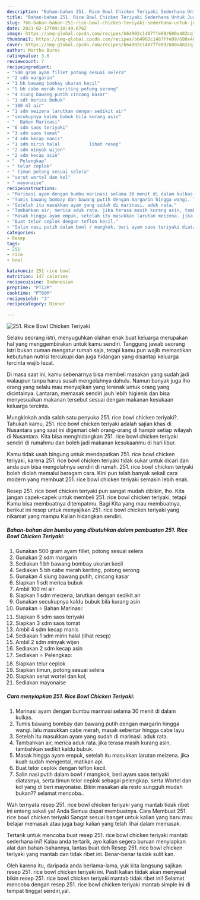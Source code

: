 ```yaml
---
description: "Bahan-bahan 251. Rice Bowl Chicken Teriyaki Sederhana Untuk Jualan"
title: "Bahan-bahan 251. Rice Bowl Chicken Teriyaki Sederhana Untuk Jualan"
slug: 768-bahan-bahan-251-rice-bowl-chicken-teriyaki-sederhana-untuk-jualan
date: 2021-02-17T09:10:49.676Z
image: https://img-global.cpcdn.com/recipes/b64902c1487ffe09/680x482cq70/251-rice-bowl-chicken-teriyaki-foto-resep-utama.jpg
thumbnail: https://img-global.cpcdn.com/recipes/b64902c1487ffe09/680x482cq70/251-rice-bowl-chicken-teriyaki-foto-resep-utama.jpg
cover: https://img-global.cpcdn.com/recipes/b64902c1487ffe09/680x482cq70/251-rice-bowl-chicken-teriyaki-foto-resep-utama.jpg
author: Martha Burns
ratingvalue: 3.6
reviewcount: 7
recipeingredient:
- "500 gram ayam fillet potong sesuai selera"
- "2 sdm margarin"
- "1 bh bawang bombay ukuran kecil"
- "5 bh cabe merah keriting potong serong"
- "4 siung bawang putih cincang kasar"
- "1 sdt merica bubuk"
- "100 ml air"
- "1 sdm meizena larutkan dengan sedikit air"
- "secukupnya kaldu bubuk bila kurang asin"
- "  Bahan Marinasi"
- "6 sdm saos teriyaki"
- "3 sdm saos tomat"
- "4 sdm kecap manis"
- "1 sdm mirin halal           lihat resep"
- "2 sdm minyak wijen"
- "2 sdm kecap asin"
- "  Pelengkap"
- " telur ceplok"
- " timun potong sesuai selera"
- "serut wortel dan kol"
- " mayonaise"
recipeinstructions:
- "Marinasi ayam dengan bumbu marinasi selama 30 menit di dalam kulkas."
- "Tumis bawang bombay dan bawang putih dengan margarin hingga wangi. lalu masukkan cabe merah, masak sebentar hingga cabe layu"
- "Setelah itu masukkan ayam yang sudah di marinasi. aduk rata."
- "Tambahkan air, merica aduk rata. jika terasa masih kurang asin, tambahkan sedikit kaldu bubuk."
- "Masak hingga ayam empuk, setelah itu masukkan larutan meizena. jika kuah sudah mengental, matikan api."
- "Buat telor ceplok dengan teflon kecil."
- "Salin nasi putih dalam bowl / mangkok, beri ayam saos teriyaki diatasnya, serta timun telor ceplok sebagai pelengkap. serta Wortel dan kol yang di beri mayonaise. Bikin masakan ala resto sungguh mudah bukan?? selamat mencoba.."
categories:
- Resep
tags:
- 251
- rice
- bowl

katakunci: 251 rice bowl 
nutrition: 147 calories
recipecuisine: Indonesian
preptime: "PT12M"
cooktime: "PT60M"
recipeyield: "3"
recipecategory: Dinner

---
```



![251. Rice Bowl Chicken Teriyaki](https://img-global.cpcdn.com/recipes/b64902c1487ffe09/680x482cq70/251-rice-bowl-chicken-teriyaki-foto-resep-utama.jpg)

Selaku seorang istri, menyuguhkan olahan enak buat keluarga merupakan hal yang menggembirakan untuk kamu sendiri. Tanggung jawab seorang istri bukan cuman mengatur rumah saja, tetapi kamu pun wajib memastikan kebutuhan nutrisi tercukupi dan juga hidangan yang disantap keluarga tercinta wajib lezat.

Di masa  saat ini, kamu sebenarnya bisa membeli masakan yang sudah jadi walaupun tanpa harus susah mengolahnya dahulu. Namun banyak juga lho orang yang selalu mau menyajikan yang terenak untuk orang yang dicintainya. Lantaran, memasak sendiri jauh lebih higienis dan bisa menyesuaikan makanan tersebut sesuai dengan makanan kesukaan keluarga tercinta. 



Mungkinkah anda salah satu penyuka 251. rice bowl chicken teriyaki?. Tahukah kamu, 251. rice bowl chicken teriyaki adalah sajian khas di Nusantara yang saat ini digemari oleh orang-orang di hampir setiap wilayah di Nusantara. Kita bisa menghidangkan 251. rice bowl chicken teriyaki sendiri di rumahmu dan boleh jadi makanan kesukaanmu di hari libur.

Kamu tidak usah bingung untuk mendapatkan 251. rice bowl chicken teriyaki, karena 251. rice bowl chicken teriyaki tidak sukar untuk dicari dan anda pun bisa mengolahnya sendiri di rumah. 251. rice bowl chicken teriyaki boleh diolah memalui beragam cara. Kini pun telah banyak sekali cara modern yang membuat 251. rice bowl chicken teriyaki semakin lebih enak.

Resep 251. rice bowl chicken teriyaki pun sangat mudah dibikin, lho. Kita jangan capek-capek untuk membeli 251. rice bowl chicken teriyaki, tetapi Kamu bisa membuatnya ditempatmu. Bagi Kita yang mau membuatnya, berikut ini resep untuk menyajikan 251. rice bowl chicken teriyaki yang nikamat yang mampu Kalian hidangkan sendiri.

<!--inarticleads1-->

##### Bahan-bahan dan bumbu yang dibutuhkan dalam pembuatan 251. Rice Bowl Chicken Teriyaki:

1. Gunakan 500 gram ayam fillet, potong sesuai selera
1. Gunakan 2 sdm margarin
1. Sediakan 1 bh bawang bombay ukuran kecil
1. Sediakan 5 bh cabe merah keriting, potong serong
1. Gunakan 4 siung bawang putih, cincang kasar
1. Siapkan 1 sdt merica bubuk
1. Ambil 100 ml air
1. Siapkan 1 sdm meizena, larutkan dengan sedikit air
1. Gunakan secukupnya kaldu bubuk bila kurang asin
1. Gunakan  ⭐ Bahan Marinasi:
1. Siapkan 6 sdm saos teriyaki
1. Siapkan 3 sdm saos tomat
1. Ambil 4 sdm kecap manis
1. Sediakan 1 sdm mirin halal           (lihat resep)
1. Ambil 2 sdm minyak wijen
1. Sediakan 2 sdm kecap asin
1. Sediakan  ⭐ Pelengkap:
1. Siapkan  telur ceplok
1. Siapkan  timun, potong sesuai selera
1. Siapkan serut wortel dan kol,
1. Sediakan  mayonaise




<!--inarticleads2-->

##### Cara menyiapkan 251. Rice Bowl Chicken Teriyaki:

1. Marinasi ayam dengan bumbu marinasi selama 30 menit di dalam kulkas.
1. Tumis bawang bombay dan bawang putih dengan margarin hingga wangi. lalu masukkan cabe merah, masak sebentar hingga cabe layu
1. Setelah itu masukkan ayam yang sudah di marinasi. aduk rata.
1. Tambahkan air, merica aduk rata. jika terasa masih kurang asin, tambahkan sedikit kaldu bubuk.
1. Masak hingga ayam empuk, setelah itu masukkan larutan meizena. jika kuah sudah mengental, matikan api.
1. Buat telor ceplok dengan teflon kecil.
1. Salin nasi putih dalam bowl / mangkok, beri ayam saos teriyaki diatasnya, serta timun telor ceplok sebagai pelengkap. serta Wortel dan kol yang di beri mayonaise. Bikin masakan ala resto sungguh mudah bukan?? selamat mencoba..




Wah ternyata resep 251. rice bowl chicken teriyaki yang mantab tidak ribet ini enteng sekali ya! Anda Semua dapat membuatnya. Cara Membuat 251. rice bowl chicken teriyaki Sangat sesuai banget untuk kalian yang baru mau belajar memasak atau juga bagi kalian yang telah lihai dalam memasak.

Tertarik untuk mencoba buat resep 251. rice bowl chicken teriyaki mantab sederhana ini? Kalau anda tertarik, ayo kalian segera buruan menyiapkan alat dan bahan-bahannya, lantas buat deh Resep 251. rice bowl chicken teriyaki yang mantab dan tidak ribet ini. Benar-benar taidak sulit kan. 

Oleh karena itu, daripada anda berlama-lama, yuk kita langsung sajikan resep 251. rice bowl chicken teriyaki ini. Pasti kalian tiidak akan menyesal bikin resep 251. rice bowl chicken teriyaki mantab tidak ribet ini! Selamat mencoba dengan resep 251. rice bowl chicken teriyaki mantab simple ini di tempat tinggal sendiri,ya!.


